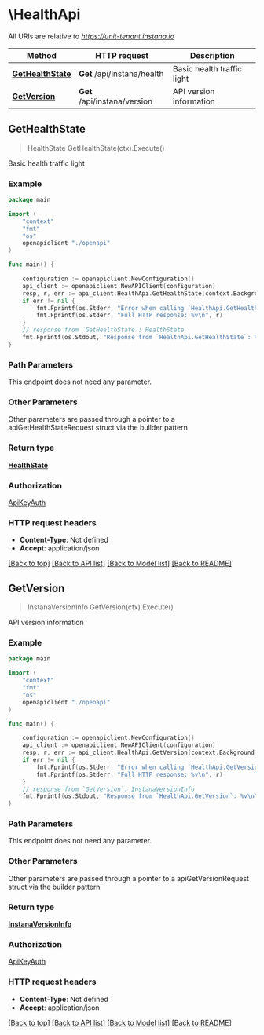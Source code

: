 # \HealthApi

All URIs are relative to *https://unit-tenant.instana.io*

Method | HTTP request | Description
------------- | ------------- | -------------
[**GetHealthState**](HealthApi.md#GetHealthState) | **Get** /api/instana/health | Basic health traffic light
[**GetVersion**](HealthApi.md#GetVersion) | **Get** /api/instana/version | API version information



## GetHealthState

> HealthState GetHealthState(ctx).Execute()

Basic health traffic light

### Example

```go
package main

import (
    "context"
    "fmt"
    "os"
    openapiclient "./openapi"
)

func main() {

    configuration := openapiclient.NewConfiguration()
    api_client := openapiclient.NewAPIClient(configuration)
    resp, r, err := api_client.HealthApi.GetHealthState(context.Background()).Execute()
    if err != nil {
        fmt.Fprintf(os.Stderr, "Error when calling `HealthApi.GetHealthState``: %v\n", err)
        fmt.Fprintf(os.Stderr, "Full HTTP response: %v\n", r)
    }
    // response from `GetHealthState`: HealthState
    fmt.Fprintf(os.Stdout, "Response from `HealthApi.GetHealthState`: %v\n", resp)
}
```

### Path Parameters

This endpoint does not need any parameter.

### Other Parameters

Other parameters are passed through a pointer to a apiGetHealthStateRequest struct via the builder pattern


### Return type

[**HealthState**](HealthState.md)

### Authorization

[ApiKeyAuth](../README.md#ApiKeyAuth)

### HTTP request headers

- **Content-Type**: Not defined
- **Accept**: application/json

[[Back to top]](#) [[Back to API list]](../README.md#documentation-for-api-endpoints)
[[Back to Model list]](../README.md#documentation-for-models)
[[Back to README]](../README.md)


## GetVersion

> InstanaVersionInfo GetVersion(ctx).Execute()

API version information

### Example

```go
package main

import (
    "context"
    "fmt"
    "os"
    openapiclient "./openapi"
)

func main() {

    configuration := openapiclient.NewConfiguration()
    api_client := openapiclient.NewAPIClient(configuration)
    resp, r, err := api_client.HealthApi.GetVersion(context.Background()).Execute()
    if err != nil {
        fmt.Fprintf(os.Stderr, "Error when calling `HealthApi.GetVersion``: %v\n", err)
        fmt.Fprintf(os.Stderr, "Full HTTP response: %v\n", r)
    }
    // response from `GetVersion`: InstanaVersionInfo
    fmt.Fprintf(os.Stdout, "Response from `HealthApi.GetVersion`: %v\n", resp)
}
```

### Path Parameters

This endpoint does not need any parameter.

### Other Parameters

Other parameters are passed through a pointer to a apiGetVersionRequest struct via the builder pattern


### Return type

[**InstanaVersionInfo**](InstanaVersionInfo.md)

### Authorization

[ApiKeyAuth](../README.md#ApiKeyAuth)

### HTTP request headers

- **Content-Type**: Not defined
- **Accept**: application/json

[[Back to top]](#) [[Back to API list]](../README.md#documentation-for-api-endpoints)
[[Back to Model list]](../README.md#documentation-for-models)
[[Back to README]](../README.md)

